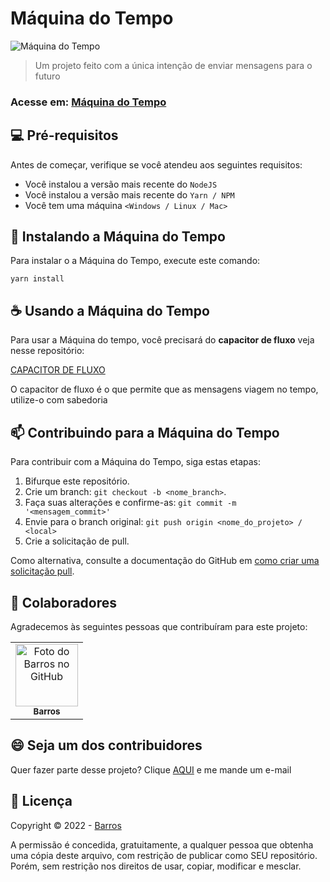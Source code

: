 
# Máquina do Tempo

<img src="https://poltronanerd.com.br/wp-content/uploads/2020/06/p04znpk2.jpg" alt="Máquina do Tempo">

> Um projeto feito com a única intenção de enviar mensagens para o futuro
### Acesse em:  [Máquina do Tempo](http://maquinadotempo.digital)


## 💻 Pré-requisitos

Antes de começar, verifique se você atendeu aos seguintes requisitos:
<!---Estes são apenas requisitos de exemplo. Adicionar, duplicar ou remover conforme necessário--->
* Você instalou a versão mais recente do `NodeJS`
* Você instalou a versão mais recente do `Yarn / NPM`
* Você tem uma máquina `<Windows / Linux / Mac>`

## 🚀 Instalando a Máquina do Tempo

Para instalar o a Máquina do Tempo, execute este comando:

```
yarn install
```


## ☕ Usando a Máquina do Tempo

Para usar a Máquina do tempo, você precisará do **capacitor de fluxo** veja nesse repositório:

[CAPACITOR DE FLUXO](https://github.com/Barros42/Capacitor-de-Fluxo)

O capacitor de fluxo é o que permite que as mensagens viagem no tempo, utilize-o com sabedoria

## 📫 Contribuindo para a Máquina do Tempo
<!---Se o seu README for longo ou se você tiver algum processo ou etapas específicas que deseja que os contribuidores sigam, considere a criação de um arquivo CONTRIBUTING.md separado--->
Para contribuir com a Máquina do Tempo, siga estas etapas:

1. Bifurque este repositório.
2. Crie um branch: `git checkout -b <nome_branch>`.
3. Faça suas alterações e confirme-as: `git commit -m '<mensagem_commit>'`
4. Envie para o branch original: `git push origin <nome_do_projeto> / <local>`
5. Crie a solicitação de pull.

Como alternativa, consulte a documentação do GitHub em [como criar uma solicitação pull](https://help.github.com/en/github/collaborating-with-issues-and-pull-requests/creating-a-pull-request).

## 🤝 Colaboradores

Agradecemos às seguintes pessoas que contribuíram para este projeto:

<table>
  <tr>
    <td align="center">
      <a href="#">
        <img src="https://avatars.githubusercontent.com/u/34094891?v=4" width="100px;" alt="Foto do Barros no GitHub"/><br>
        <sub>
          <b>Barros</b>
        </sub>
      </a>
    </td>
  </tr>
</table>


## 😄 Seja um dos contribuidores<br>

Quer fazer parte desse projeto? Clique [AQUI](mailto:mdbf42@gmail.com) e me mande um e-mail

## 📝 Licença

Copyright © 2022 -  [Barros](https://github.com/barros42)

A permissão é concedida, gratuitamente, a qualquer pessoa que obtenha uma cópia deste arquivo, com restrição de publicar como SEU repositório. Porém, sem restrição nos direitos de usar, copiar, modificar e mesclar.
